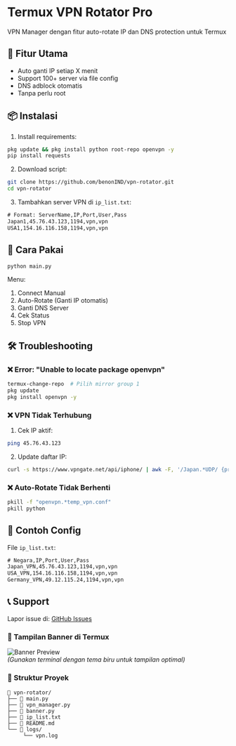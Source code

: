 # Termux VPN Rotator Pro

VPN Manager dengan fitur auto-rotate IP dan DNS protection untuk Termux

## 🚀 Fitur Utama
- Auto ganti IP setiap X menit
- Support 100+ server via file config
- DNS adblock otomatis
- Tanpa perlu root

## 📦 Instalasi
1. Install requirements:
```bash
pkg update && pkg install python root-repo openvpn -y
pip install requests
```

2. Download script:
```bash
git clone https://github.com/benonIND/vpn-rotator.git
cd vpn-rotator
```

3. Tambahkan server VPN di `ip_list.txt`:
```txt
# Format: ServerName,IP,Port,User,Pass
Japan1,45.76.43.123,1194,vpn,vpn
USA1,154.16.116.158,1194,vpn,vpn
```

## 🎯 Cara Pakai
```bash
python main.py
```
Menu:
1. Connect Manual
2. Auto-Rotate (Ganti IP otomatis)
3. Ganti DNS Server
4. Cek Status
5. Stop VPN

## 🛠️ Troubleshooting
### ❌ Error: "Unable to locate package openvpn"
```bash
termux-change-repo  # Pilih mirror group 1
pkg update
pkg install openvpn -y
```

### ❌ VPN Tidak Terhubung
1. Cek IP aktif:
```bash
ping 45.76.43.123
```
2. Update daftar IP:
```bash
curl -s https://www.vpngate.net/api/iphone/ | awk -F, '/Japan.*UDP/ {print $1,$14,$3}' >> ip_list.txt
```

### ❌ Auto-Rotate Tidak Berhenti
```bash
pkill -f "openvpn.*temp_vpn.conf"
pkill python
```

## 📌 Contoh Config
File `ip_list.txt`:
```txt
# Negara,IP,Port,User,Pass
Japan_VPN,45.76.43.123,1194,vpn,vpn
USA_VPN,154.16.116.158,1194,vpn,vpn
Germany_VPN,49.12.115.24,1194,vpn,vpn
```

## 📞 Support
Lapor issue di: [GitHub Issues](https://github.com/benonIND/vpn-rotator/issues)

### 🎨 Tampilan Banner di Termux
![Banner Preview](https://i.imgur.com/example.png)  
*(Gunakan terminal dengan tema biru untuk tampilan optimal)*

### 🔧 Struktur Proyek
```
📂 vpn-rotator/
├── 📄 main.py
├── 📄 vpn_manager.py
├── 📄 banner.py
├── 📄 ip_list.txt
├── 📄 README.md
└── 📂 logs/
     └── vpn.log
```
